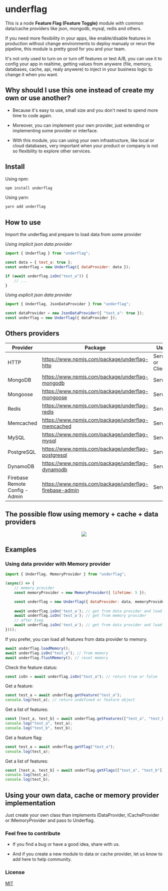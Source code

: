 
# underflag

This is a node **Feature Flag (Feature Toggle)** module with common data/cache providers like json, mongodb, mysql, redis and others.

If you need more flexibility in your apps, like enable/disable features in production without change environments to deploy manualy or rerun the pipeline, this module is pretty good for you and your team.

It's not only used to turn on or turn off features or test A/B, you can use it to config your app in realtime, getting values from anywere (file, memory, databases, cache, api, realy anywere) to inject in your business logic to change it when you want.

## Why should I use this one instead of create my own or use another?

- Because it's easy to use, small size and you don't need to spend more time to code again.

- Moreover, you can implement your own provider, just extending or implementing some provider or interface.

- With this module, you can using your own infrastructure, like local or cloud databases, very important when your product or company is not so flexibility to explore other services.

## Install

Using npm:

```bash
npm install underflag
```

Using yarn:

```bash
yarn add underflag
```

## How to use

Import the underflag and prepare to load data from some provider

_Using implicit json data provider_
```js
import { Underflag } from "underflag";

const data = { test_a: true };
const underflag = new Underflag({ dataProvider: data });

if (await underflag.isOn("test_a")) {
    // ...
}
```

_Using explicit json data provider_

```js
import { Underflag, JsonDataProvider } from "underflag";

const dataProvider = new JsonDataProvider({ "test_a": true });
const underflag = new Underflag({ dataProvider });
````

## Others providers

Provider | Package | Use
--- | --- | ---
HTTP | https://www.npmjs.com/package/underflag-http | Server or Client
MongoDB | https://www.npmjs.com/package/underflag-mongodb | Server
Mongoose | https://www.npmjs.com/package/underflag-mongoose | Server
Redis | https://www.npmjs.com/package/underflag-redis | Server
Memcached | https://www.npmjs.com/package/underflag-memcached | Server
MySQL | https://www.npmjs.com/package/underflag-mysql | Server
PostgreSQL | https://www.npmjs.com/package/underflag-postgresql | Server
DynamoDB | https://www.npmjs.com/package/underflag-dynamodb | Server
Firebase Remote Config - Admin | https://www.npmjs.com/package/underflag-firebase-admin | Server

## The possible flow using memory + cache + data providers

<p align="center" width="100%">
    <img src="assets/underflag-flow.jpg">
</p>

## Examples

### Using data provider with **Memory** provider

```js
import { Underflag, MemoryProvider } from "underflag"; 

(async() => {
    // memory provider
    const memoryProvider = new MemoryProvider({ lifetime: 5 });

    const underflag = new Underflag({ dataProvider: data, memoryProvider });
    
    await underflag.isOn('test_a'); // get from data provider and load memory
    await underflag.isOn('test_a'); // get from memory provider
    // after 5seg
    await underflag.isOn('test_a'); // get from data provider and load memory again
})();
```

If you prefer, you can load all features from data provider to memory.

```js
await underflag.loadMemory();
await underflag.isOn("test_a"); // from memory
await underflag.flushMemory(); // reset memory
```

Check the feature status:

```js
const isOn = await underflag.isOn("test_a"); // return true or false
```

Get a feature:

```js
const test_a = await underflag.getFeature("test_a");
console.log(test_a); // return undefined or feature object
```

Get a list of features:

```js
const [test_a, test_b] = await underflag.getFeatures(["test_a", "test_b"]);
console.log("test_a", test_a);
console.log("test_b", test_b);
```

Get a feature flag:

```js
const test_a = await underflag.getFlag("test_a");
console.log(test_a);
```

Get a list of features:

```js
const [test_a, test_b] = await underflag.getFlags(["test_a", "test_b"]);
console.log(test_a);
console.log(test_b);
```

## Using your own data, cache or memory provider implementation

Just create your own class than implements IDataProvider, ICacheProvider or IMemoryProvider and pass to Underflag. 

### Feel free to contribute

- If you find a bug or have a good idea, share with us.

- And if you create a new module to data or cache provider, let us know to add here to help community.

### License

[MIT](LICENSE)
